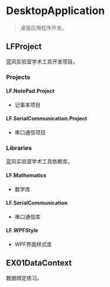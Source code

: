 # DesktopApplication
> 桌面应用程序开发。

## LFProject

蓝风实验室学术工具开发项目。

### Projects
#### LF.NotePad.Project

-   记事本项目


#### LF.SerialCommunication.Project

- 串口通信项目


### Libraries

蓝风实验室学术工具依赖库。

#### LF.Mathematics

-   数学库

#### LF.SerialCommunication

-   串口通信库

#### LF.WPFStyle

-   WPF界面样式库

## EX01DataContext

数据绑定练习。